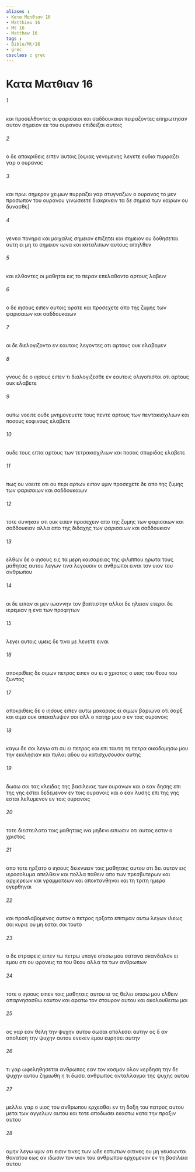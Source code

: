 ```yaml
---
aliases : 
- Κατα Ματθιαν 16
- Matthieu 16
- Mt 16
- Matthew 16
tags : 
- Bible/Mt/16
- grec
cssclass : grec
---
```


# Κατα Ματθιαν 16

###### 1
και προσελθοντες οι φαρισαιοι και σαδδουκαιοι πειραζοντες επηρωτησαν αυτον σημειον εκ του ουρανου επιδειξαι αυτοις
###### 2
ο δε αποκριθεις ειπεν αυτοις [οψιας γενομενης λεγετε ευδια πυρραζει γαρ ο ουρανος
###### 3
και πρωι σημερον χειμων πυρραζει γαρ στυγναζων ο ουρανος το μεν προσωπον του ουρανου γινωσκετε διακρινειν τα δε σημεια των καιρων ου δυνασθε]
###### 4
γενεα πονηρα και μοιχαλις σημειον επιζητει και σημειον ου δοθησεται αυτη ει μη το σημειον ιωνα και καταλιπων αυτους απηλθεν
###### 5
και ελθοντες οι μαθηται εις το περαν επελαθοντο αρτους λαβειν
###### 6
ο δε ιησους ειπεν αυτοις ορατε και προσεχετε απο της ζυμης των φαρισαιων και σαδδουκαιων
###### 7
οι δε διελογιζοντο εν εαυτοις λεγοντες οτι αρτους ουκ ελαβομεν
###### 8
γνους δε ο ιησους ειπεν τι διαλογιζεσθε εν εαυτοις ολιγοπιστοι οτι αρτους ουκ ελαβετε
###### 9
ουπω νοειτε ουδε μνημονευετε τους πεντε αρτους των πεντακισχιλιων και ποσους κοφινους ελαβετε
###### 10
ουδε τους επτα αρτους των τετρακισχιλιων και ποσας σπυριδας ελαβετε
###### 11
πως ου νοειτε οτι ου περι αρτων ειπον υμιν προσεχετε δε απο της ζυμης των φαρισαιων και σαδδουκαιων
###### 12
τοτε συνηκαν οτι ουκ ειπεν προσεχειν απο της ζυμης των φαρισαιων και σαδδουκιαν αλλα απο της διδαχης των φαρισαιων και σαδδουκιαν
###### 13
ελθων δε ο ιησους εις τα μερη καισαρειας της φιλιππου ηρωτα τους μαθητας αυτου λεγων τινα λεγουσιν οι ανθρωποι ειναι τον υιον του ανθρωπου
###### 14
οι δε ειπαν οι μεν ιωαννην τον βαπτιστην αλλοι δε ηλειαν ετεροι δε ιερεμιαν η ενα των προφητων
###### 15
λεγει αυτοις υμεις δε τινα με λεγετε ειναι
###### 16
αποκριθεις δε σιμων πετρος ειπεν συ ει ο χριστος ο υιος του θεου του ζωντος
###### 17
αποκριθεις δε ο ιησους ειπεν αυτω μακαριος ει σιμων βαριωνα οτι σαρξ και αιμα ουκ απεκαλυψεν σοι αλλ ο πατηρ μου ο εν τοις ουρανοις
###### 18
καγω δε σοι λεγω οτι συ ει πετρος και επι ταυτη τη πετρα οικοδομησω μου την εκκλησιαν και πυλαι αδου ου κατισχυσουσιν αυτης
###### 19
δωσω σοι τας κλειδας της βασιλειας των ουρανων και ο εαν δησης επι της γης εσται δεδεμενον εν τοις ουρανοις και ο εαν λυσης επι της γης εσται λελυμενον εν τοις ουρανοις
###### 20
τοτε διεστειλατο τοις μαθηταις ινα μηδενι ειπωσιν οτι αυτος εστιν ο χριστος
###### 21
απο τοτε ηρξατο ο ιησους δεικνυειν τοις μαθηταις αυτου οτι δει αυτον εις ιεροσολυμα απελθειν και πολλα παθειν απο των πρεσβυτερων και αρχιερεων και γραμματεων και αποκτανθηναι και τη τριτη ημερα εγερθηναι
###### 22
και προσλαβομενος αυτον ο πετρος ηρξατο επιτιμαν αυτω λεγων ιλεως σοι κυριε ου μη εσται σοι τουτο
###### 23
ο δε στραφεις ειπεν τω πετρω υπαγε οπισω μου σατανα σκανδαλον ει εμου οτι ου φρονεις τα του θεου αλλα τα των ανθρωπων
###### 24
τοτε ο ιησους ειπεν τοις μαθηταις αυτου ει τις θελει οπισω μου ελθειν απαρνησασθω εαυτον και αρατω τον σταυρον αυτου και ακολουθειτω μοι
###### 25
ος γαρ εαν θελη την ψυχην αυτου σωσαι απολεσει αυτην ος δ αν απολεση την ψυχην αυτου ενεκεν εμου ευρησει αυτην
###### 26
τι γαρ ωφεληθησεται ανθρωπος εαν τον κοσμον ολον κερδηση την δε ψυχην αυτου ζημιωθη η τι δωσει ανθρωπος ανταλλαγμα της ψυχης αυτου
###### 27
μελλει γαρ ο υιος του ανθρωπου ερχεσθαι εν τη δοξη του πατρος αυτου μετα των αγγελων αυτου και τοτε αποδωσει εκαστω κατα την πραξιν αυτου
###### 28
αμην λεγω υμιν οτι εισιν τινες των ωδε εστωτων οιτινες ου μη γευσωνται θανατου εως αν ιδωσιν τον υιον του ανθρωπου ερχομενον εν τη βασιλεια αυτου
